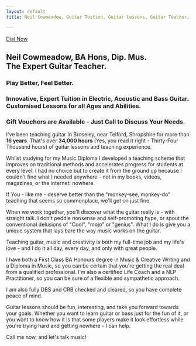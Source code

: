 ```yaml
---
layout: default
title: Neil Cowmeadow, Guitar Tuition, Guitar Lessons, Guitar Teacher, Bass Lessons, Instrument Repair, Technician, Telford, Guitar Repair, Guitar Expert, How to Play Guitar, How to Play Bass, DBS, CRB checked, Broseley, Bridgnorth, Much Wenlock,

---
```


<div class="jumbotron">
  <a class="btn btn-large btn-success" href="tel:07968077280" onclick="ga('send', 'event', 'button', 'click', 'call-me'); return true;">
    Dial Now
  </a>
  <div class="text">
    <h2>Neil Cowmeadow, BA Hons, Dip. Mus.<br /><strong>The Expert Guitar Teacher.</strong></h2>
    <h3>Play Better, Feel Better.</h3>
    <h3> Innovative, Expert Tuition in Electric, Acoustic and Bass Guitar.<br/>Customised Lessons for all Ages and Abilities.</h3>
  </div>
</div>

<h3>
  Gift Vouchers are Available - Just Call to Discuss Your Needs.
</h3>

   I've been teaching guitar In Broseley, near Telford, Shropshire for more than <strong>16 years</strong>. That's over <strong>34,000 hours</strong> (Yes, you read it right - Thirty-Four Thousand hours) of guitar lessons and teaching experience.
   
   Whilst studying for my Music Diploma I developed a teaching scheme that improves on traditional methods and accelerates progress for students at every level. I had no choice but to create it from the ground up because I couldn't find what I needed anywhere - not in my books, videos, magazines, or the internet: nowhere.
   
   If You - like me - deserve better than the "monkey-see, monkey-do" teaching that seems so commonplace, we'll get on just fine. 
  
  When we work together, you'll discover what the guitar really is - with straight talk. I don't peddle  nonsense and self-promoting hype, or spout the conventional delusions of "Cool", "mojo" or "genius". What I do is give you a unique system that lays bare the way music works on the guitar.

  Teaching guitar, music and creativity is both my full-time job and my life's love - and I do it all day, every day, and only with great people. 

 

  I have both a First Class BA Honours degree in Music & Creative Writing and a Diploma in Music, so you can be certain that you're getting the real deal from a qualified professional. I'm also a certified Life Coach and a NLP Practitioner, so you can be sure of a flexible and sympathetic approach.

I am also fully DBS and CRB checked and cleared, so you have complete peace of mind.

Guitar lessons should be fun, interesting, and take you forward towards your goals. Whether you want to learn guitar or bass just for the fun of it, or you want to know how it is that some players make it look effortless while you're trying hard and getting nowhere - I can help. 

Call me now, and let's talk music!

